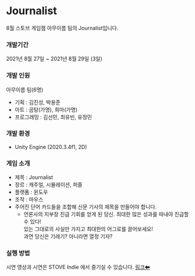 # Journalist

8월 스토브 게임잼 아무이름 팀의 Journalist입니다.

### 개발기간

2021년 8월 27일 ~ 2021년 8월 29일 (3일)

### 개발 인원

아무이름 팀(6명)

- 기획 : 김진성, 박용준
- 아트 : 곰탕(가명), 희마(가명)
- 프로그래밍 : 김선민, 최유빈, 유정민

### 개발 환경

- Unity Engine (2020.3.4f1, 2D)

### 게임 소개

- 제목 : Journalist
- 장르 : 캐주얼, 시뮬레이션, 퍼즐 
- 플랫폼 : 윈도우
- 조작 : 마우스
- 주어진 단어 카드들을 조합해 신문 기사의 제목을 만들어야 합니다.
  - 언론사의 지부장 진급 기회를 얻게 된 당신. 최대한 많은 성과를 따내야 진급할 수 있다!  
    있는 그대로의 사실만 가지고 최대한의 어그로를 끌어보세요!  
    과연 당신은 기레기? 아니라면 열정 기자?  

### 실행 방법

시연 영상과 시연은 STOVE Indie 에서 즐기실 수 있습니다. [링크⬅](https://indie.onstove.com/ko/games/577/)
